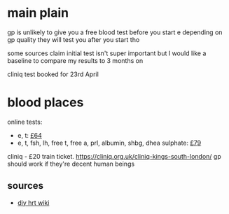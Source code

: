 # main plain
gp is unlikely to give you a free blood test before you start e
depending on gp quality they will test you after you start tho

some sources claim initial test isn't super important but I would like a baseline to compare my results to 3 months on

cliniq test booked for 23rd April

# blood places
online tests:
* e, t: [£64](https://www.medichecks.com/products/testosterone-and-oestradiol-blood-test)
* e, t, fsh, lh, free t, free a, prl, albumin, shbg, dhea sulphate: [£79]()

cliniq - £20 train ticket. https://cliniq.org.uk/cliniq-kings-south-london/
gp should work if they're decent human beings

## sources
* [diy hrt wiki](https://diyhrt.wiki/bloodtests)